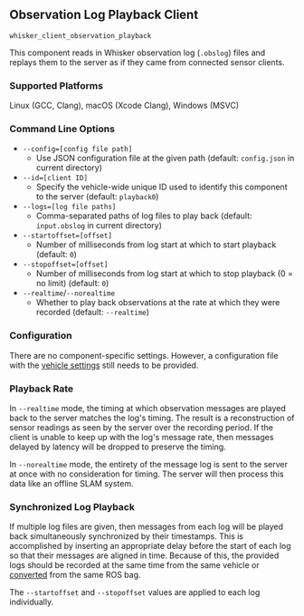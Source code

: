 ## Observation Log Playback Client

`whisker_client_observation_playback`

This component reads in Whisker observation log (`.obslog`) files and replays them to the server as if they came from connected sensor clients.

### Supported Platforms

Linux (GCC, Clang), macOS (Xcode Clang), Windows (MSVC)

### Command Line Options

- `--config=[config file path]`
  - Use JSON configuration file at the given path (default: `config.json` in current directory)
- `--id=[client ID]`
  - Specify the vehicle-wide unique ID used to identify this component to the server (default: `playback0`)
- `--logs=[log file paths]`
  - Comma-separated paths of log files to play back (default: `input.obslog` in current directory)
- `--startoffset=[offset]`
  - Number of milliseconds from log start at which to start playback (default: `0`)
- `--stopoffset=[offset]`
  - Number of milliseconds from log start at which to stop playback (0 = no limit) (default: `0`)
- `--realtime`/`--norealtime`
  - Whether to play back observations at the rate at which they were recorded (default: `--realtime`)

### Configuration

There are no component-specific settings.  However, a configuration file with the [vehicle settings](../../../README.md#vehiclesclients) still needs to be provided.

### Playback Rate

In `--realtime` mode, the timing at which observation messages are played back to the server matches the log's timing.  The result is a reconstruction of sensor readings as seen by the server over the recording period.  If the client is unable to keep up with the log's message rate, then messages delayed by latency will be dropped to preserve the timing.

In `--norealtime` mode, the entirety of the message log is sent to the server at once with no consideration for timing.  The server will then process this data like an offline SLAM system.

### Synchronized Log Playback

If multiple log files are given, then messages from each log will be played back simultaneously synchronized by their timestamps.  This is accomplished by inserting an appropriate delay before the start of each log so that their messages are aligned in time.  Because of this, the provided logs should be recorded at the same time from the same vehicle or [converted](../../utils/convert_rosbag/README.md) from the same ROS bag.

The `--startoffset` and `--stopoffset` values are applied to each log individually.
